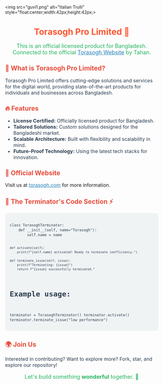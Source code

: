 <img src="guvi1.png" alt="Italian Trulli" style="float:center;width:42px;height:42px;>
<h1 align="center" style="color:#FF5733;">Torasogh Pro Limited 🌟</h1>
<p align="center" style="font-size:18px; color:#28B463;">
  This is an official licensed product for Bangladesh. Connected to the official <a href="https://torasogh.com" target="_blank" style="color:#2980B9;">Torasogh Website</a> by Tahan.
</p>
<h2 style="color:#E74C3C;">🚀 What is Torasogh Pro Limited?</h2>
<p style="font-size:16px; color:#2C3E50;">
  Torasogh Pro Limited offers cutting-edge solutions and services for the digital world, providing state-of-the-art products for individuals and businesses across Bangladesh.
</p>

<h2 style="color:#E74C3C;">🔥 Features</h2>
<ul style="color:#2C3E50; font-size:16px;">
  <li><strong>License Certified:</strong> Officially licensed product for Bangladesh.</li>
  <li><strong>Tailored Solutions:</strong> Custom solutions designed for the Bangladeshi market.</li>
  <li><strong>Scalable Architecture:</strong> Built with flexibility and scalability in mind.</li>
  <li><strong>Future-Proof Technology:</strong> Using the latest tech stacks for innovation.</li>
</ul>

<h2 style="color:#E74C3C;">💼 Official Website</h2>
<p style="font-size:16px;">
  Visit us at <a href="https://torasogh.com" target="_blank" style="color:#2980B9;">torasogh.com</a> for more information.
</p>

<h2 style="color:#E74C3C;">🦾 The Terminator's Code Section ⚡</h2>
<pre style="background-color:#F0F3F4; padding:15px; border-radius:10px; color:#2C3E50;">
<code>
class TorasoghTerminator:
    def __init__(self, name="Torasogh"):
        self.name = name

    def activate(self):
        print(f"{self.name} activated! Ready to terminate inefficiency.")
    
    def terminate_issue(self, issue):
        print(f"Terminating: {issue}")
        return f"{issue} successfully terminated."

# Example usage:
terminator = TorasoghTerminator()
terminator.activate()
terminator.terminate_issue("low performance")
</code>
</pre>

<h2 style="color:#E74C3C;">🌍 Join Us</h2>
<p style="font-size:16px; color:#2C3E50;">
  Interested in contributing? Want to explore more? Fork, star, and explore our repository!
</p>

<p align="center" style="font-size:18px; color:#28B463;">
  Let's build something <strong>wonderful</strong> together. 🎉
</p>
